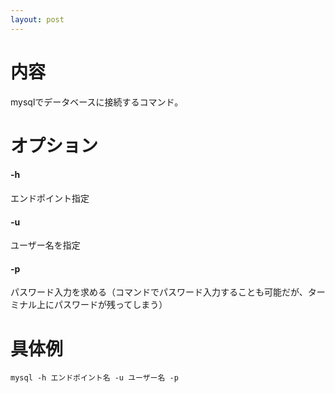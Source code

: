 ```yaml
---
layout: post
---
```


# 内容
mysqlでデータベースに接続するコマンド。

# オプション

#### -h
エンドポイント指定

#### -u 
ユーザー名を指定

#### -p
パスワード入力を求める（コマンドでパスワード入力することも可能だが、ターミナル上にパスワードが残ってしまう）

# 具体例
```
mysql -h エンドポイント名 -u ユーザー名 -p
```